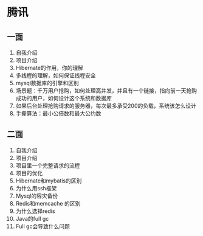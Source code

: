 # 腾讯

## 一面

1. 自我介绍
2. 项目介绍
3. Hibernate的作用，你的理解
4. 多线程的理解，如何保证线程安全
5. mysql数据库的引擎和区别
6. 场景题：千万用户抢购，如何处理高并发，并且有一个链接，指向前一天抢购成功的用户，如何设计这个系统和数据库
7. 如果后台处理抢购请求的服务器，每次最多承受200的负载，系统该怎么设计
8. 手撕算法：最小公倍数和最大公约数

## 二面

1. 自我介绍
2. 项目介绍
3. 项目里一个完整请求的流程
4. 项目的优化
5. Hibernate和mybatis的区别
6. 为什么用ssh框架
7. Mysql的容灾备份
8. Redis和memcache 的区别
9. 为什么选择redis
10. Java的full gc
11. Full gc会导致什么问题